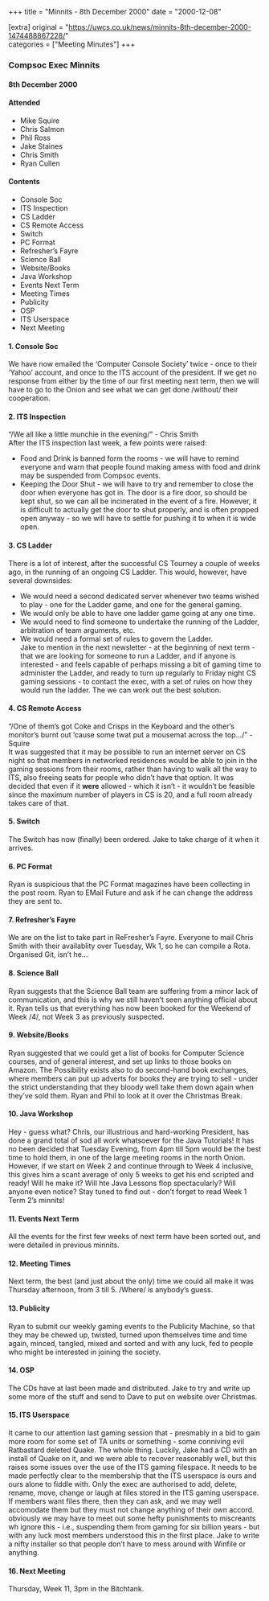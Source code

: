 +++
title = "Minnits - 8th December 2000"
date = "2000-12-08"

[extra]
original = "https://uwcs.co.uk/news/minnits-8th-december-2000-1474488867228/"    
categories = ["Meeting Minutes"]
+++

### Compsoc Exec Minnits

#### 8th December 2000

#### Attended

  - Mike Squire
  - Chris Salmon
  - Phil Ross
  - Jake Staines
  - Chris Smith
  - Ryan Cullen

#### Contents

  - Console Soc
  - ITS Inspection
  - CS Ladder
  - CS Remote Access
  - Switch
  - PC Format
  - Refresher’s Fayre
  - Science Ball
  - Website/Books
  - Java Workshop
  - Events Next Term
  - Meeting Times
  - Publicity
  - OSP
  - ITS Userspace
  - Next Meeting

#### 1\. Console Soc

We have now emailed the ‘Computer Console Society’ twice - once to their ‘Yahoo’ account, and once to the ITS account of the president. If we get no response from either by the time of our first meeting next term, then we will have to go to the Onion and see what we can get done /without/ their cooperation.

#### 2\. ITS Inspection

“/We all like a little munchie in the evening/” - Chris Smith  
After the ITS inspection last week, a few points were raised:

  - Food and Drink is banned form the rooms - we will have to remind everyone and warn that people found making amess with food and drink may be suspended from Compsoc events.
  - Keeping the Door Shut - we will have to try and remember to close the door when everyone has got in. The door is a fire door, so should be kept shut, so we can all be incinerated in the event of a fire. However, it is difficult to actually get the door to shut properly, and is often propped open anyway - so we will have to settle for pushing it to when it is wide open.

#### 3\. CS Ladder

There is a lot of interest, after the successful CS Tourney a couple of weeks ago, in the running of an ongoing CS Ladder. This would, however, have several downsides:

  - We would need a second dedicated server whenever two teams wished to play - one for the Ladder game, and one for the general gaming.
  - We would only be able to have one ladder game going at any one time.
  - We would need to find someone to undertake the running of the Ladder, arbitration of team arguments, etc.
  - We would need a formal set of rules to govern the Ladder.  
    Jake to mention in the next newsletter - at the beginning of next term - that we are looking for someone to run a Ladder, and if anyone is interested - and feels capable of perhaps missing a bit of gaming time to administer the Ladder, and ready to turn up regularly to Friday night CS gaming sessions - to contact the exec, with a set of rules on how they would run the ladder. The we can work out the best solution.

#### 4\. CS Remote Access

“/One of them’s got Coke and Crisps in the Keyboard and the other’s monitor’s burnt out ’cause some twat put a mousemat across the top…/” - Squire  
It was suggested that it may be possible to run an internet server on CS night so that members in networked residences would be able to join in the gaming sessions from their rooms, rather than having to walk all the way to ITS, also freeing seats for people who didn’t have that option. It was decided that even if it **were** allowed - which it isn’t - it wouldn’t be feasible since the maximum number of players in CS is 20, and a full room already takes care of that.

#### 5\. Switch

The Switch has now (finally) been ordered. Jake to take charge of it when it arrives.

#### 6\. PC Format

Ryan is suspicious that the PC Format magazines have been collecting in the post room. Ryan to EMail Future and ask if he can change the address they are sent to.

#### 7\. Refresher’s Fayre

We are on the list to take part in ReFresher’s Fayre. Everyone to mail Chris Smith with their availablity over Tuesday, Wk 1, so he can compile a Rota. Organised Git, isn’t he…

#### 8\. Science Ball

Ryan suggests that the Science Ball team are suffering from a minor lack of communication, and this is why we still haven’t seen anything official about it. Ryan tells us that everything has now been booked for the Weekend of Week /4/, not Week 3 as previously suspected.

#### 9\. Website/Books

Ryan suggested that we could get a list of books for Computer Science courses, and of general interest, and set up links to those books on Amazon. The Possibility exists also to do second-hand book exchanges, where members can put up adverts for books they are trying to sell - under the strict understanding that they bloody well take them down again when they’ve sold them. Ryan and Phil to look at it over the Christmas Break.

#### 10\. Java Workshop

Hey - guess what? Chris, our illustrious and hard-working President, has done a grand total of sod all work whatsoever for the Java Tutorials\! It has no been decided that Tuesday Evening, from 4pm till 5pm would be the best time to hold them, in one of the large meeting rooms in the north Onion. However, if we start on Week 2 and continue through to Week 4 inclusive, this gives him a scant average of only 5 weeks to get his end scripted and ready\! Will he make it? Will hte Java Lessons flop spectacularly? Will anyone even notice? Stay tuned to find out - don’t forget to read Week 1 Term 2’s minnits\!

#### 11\. Events Next Term

All the events for the first few weeks of next term have been sorted out, and were detailed in previous minnits.

#### 12\. Meeting Times

Next term, the best (and just about the only) time we could all make it was Thursday afternoon, from 3 till 5. /Where/ is anybody’s guess.

#### 13\. Publicity

Ryan to submit our weekly gaming events to the Publicity Machine, so that they may be chewed up, twisted, turned upon themselves time and time again, minced, tangled, mixed and sorted and with any luck, fed to people who might be interested in joining the society.

#### 14\. OSP

The CDs have at last been made and distributed. Jake to try and write up some more of the stuff and send to Dave to put on website over Christmas.

#### 15\. ITS Userspace

It came to our attention last gaming session that - presmably in a bid to gain more room for some set of TA units or something - some conniving evil Ratbastard deleted Quake. The whole thing. Luckily, Jake had a CD with an install of Quake on it, and we were able to recover reasonably well, but this raises some issues over the use of the ITS gaming filespace. It needs to be made perfectly clear to the membership that the ITS userspace is ours and ours alone to fiddle with. Only the exec are authorised to add, delete, rename, move, change or laugh at files stored in the ITS gaming userspace. If members want files there, then they can ask, and we may well accomodate them but they must not change anything of their own accord. obviously we may have to meet out some hefty punishments to miscreants wh ignore this - i.e., suspending them from gaming for six billion years - but with any luck most members understood this in the first place. Jake to write a nifty installer so that people don’t have to mess around with Winfile or anything.

#### 16\. Next Meeting

Thursday, Week 11, 3pm in the Bitchtank.
